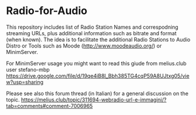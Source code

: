 # Radio-for-Audio
This repository includes list of Radio Station Names and correspodning streaming URLs, plus additional information such as bitrate and format (when known).
The idea is to facilitate the additional Radio Stations to Audio Distro or Tools such as Moode (http://www.moodeaudio.org/) or MinimServer.

For MinimServer usage you might want to read this giude from melius.club user stefano-mbp
https://drive.google.com/file/d/19qe4iB8l_Bbh385TG4cqP59A8UJtxg05/view?usp=sharing

Please see also this forum thread (in Italian) for a general discussion on the topic.
https://melius.club/topic/311694-webradio-url-e-immagini/?tab=comments#comment-7006965
